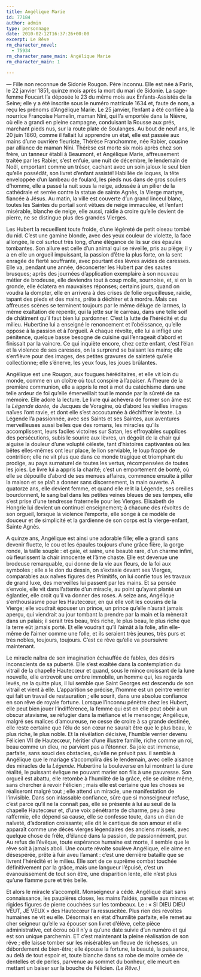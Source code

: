 ```yaml
---
title: Angélique Marie
id: 77184
author: admin
type: personnage
date: 2010-02-12T16:37:26+00:00
excerpt: Le Rêve
rm_character_novel:
  - 75934
rm_character_name_main: Angélique Marie
rm_character_main: 1

---
```

— Fille non reconnue de Sidonie Rougon. Père inconnu. Elle est née à Paris, le 22 janvier 1851, quinze mois après la mort du mari de Sidonie. La sage-femme Foucart l&rsquo;a déposée le 23 du même mois aux Enfants-Assistés de la Seine; elle y a été inscrite sous le numéro matricule 1634 et, faute de nom, a reçu les prénoms d&rsquo;Angélique Marie. Le 25 janvier, l&rsquo;enfant a été confiée à la nourrice Françoise Hamelin, maman Nini, qui l&rsquo;a emportée dans la Nièvre, où elle a grandi en pleine campagne, conduisant la Rousse aux prés, marchant pieds nus, sur la route plate de Soulanges. Au bout de neuf ans, le 20 juin 1860, comme il fallait lui apprendre un état, elle est passée aux mains d&rsquo;une ouvrière fleuriste, Thérèse Franchomme, née Rabier, cousine par alliance de maman Nini. Thérèse est morte six mois après chez son frère, un tanneur établi à Beaumont, et Angélique Marie, affreusement traitée par les Rabier, s&rsquo;est enfuie, une nuit de décembre, le lendemain de Noël, emportant comme un trésor, cachant avec un soin jaloux le seul bien qu&rsquo;elle possédât, son livret d&rsquo;enfant assisté! Habillée de loques, la tête enveloppée d&rsquo;un lambeau de foulard, les pieds nus dans de gros souliers d&rsquo;homme, elle a passé la nuit sous la neige, adossée à un pilier de la cathédrale et serrée contre la statue de sainte Agnès, la Vierge martyre, fiancée à Jésus. Au matin, la ville est couverte d&rsquo;un grand linceul blanc, toutes les Saintes du portail sont vêtues de neige immaculée, et l&rsquo;enfant misérable, blanche de neige, elle aussi, raidie à croire qu&rsquo;elle devient de pierre, ne se distingue plus des grandes Vierges.

Les Hubert la recueillent toute froide, d&rsquo;une légèreté de petit oiseau tombé du nid. C&rsquo;est une gamine blonde, avec des yeux couleur de violette, la face allongée, le col surtout très long, d&rsquo;une élégance de lis sur des épaules tombantes. Son allure est celle d&rsquo;un animal qui se réveille, pris au piège; il y a en elle un orgueil impuissant, la passion d&rsquo;être la plus forte, on la sent enragée de fierté souffrante, avec pourtant des lèvres avides de caresses. Elle va, pendant une année, déconcerter les Hubert par des sautes brusques; après des journées d&rsquo;application exemplaire à son nouveau métier de brodeuse, elle deviendra tout à coup molle, sournoise, et, si on la gronde, elle éclatera en mauvaises réponses; certains jours, quand on voudra la dompter, elle en arrivera à des crises de folie orgueilleuse, raidie, tapant des pieds et des mains, prête à déchirer et à mordre. Mais ces affreuses scènes se terminent toujours par le même déluge de larmes, la même exaltation de repentir, qui la jette sur le carreau, dans une telle soif de châtiment qu&rsquo;il faut bien lui pardonner. C&rsquo;est la lutte de l&rsquo;hérédité et du milieu. Hubertine lui a enseigné le renoncement et l&rsquo;obéissance, qu&rsquo;elle oppose à la passion et à l&rsquo;orgueil. A chaque révolte, elle lui a infligé une pénitence, quelque basse besogne de cuisine qui l&rsquo;enrageait d&rsquo;abord et finissait par la vaincre. Ce qui inquiète encore, chez cette enfant, c&rsquo;est l&rsquo;élan et la violence de ses caresses, on la surprend se baisant les mains; elle s&rsquo;enfièvre pour des images, des petites gravures de sainteté qu&rsquo;elle collectionne; elle s&rsquo;énerve, les yeux fous, les joues brûlantes.

Angélique est une Rougon, aux fougues héréditaires, et elle vit loin du monde, comme en un cloître où tout conspire à l&rsquo;apaiser. A l&rsquo;heure de la première communion, elle a appris le mot à mot du catéchisme dans une telle ardeur de foi qu&rsquo;elle émerveillait tout le monde par la sûreté de sa mémoire. Elle adore la lecture. Le livre qui achèvera de former son âme est la _Légende dorée,_ de Jacques de Voragine, où d&rsquo;abord les vieilles images naïves l&rsquo;ont ravie, et dont elle s&rsquo;est accoutumée à déchiffrer le texte. La Légende l&rsquo;a passionnée, avec ses Saints et ses Saintes, aux aventures merveilleuses aussi belles que des romans, les miracles qu&rsquo;ils accomplissent, leurs faciles victoires sur Satan, les effroyables supplices des persécutions, subis le sourire aux lèvres, un dégoût de la chair qui aiguise la douleur d&rsquo;une volupté céleste, tant d&rsquo;histoires captivantes où les bêtes elles-mêmes ont leur place, le lion serviable, le loup frappé de contrition; elle ne vit plus que dans ce monde tragique et triomphant du prodige, au pays surnaturel de toutes les vertus, récompensées de toutes les joies. Le livre lui a appris la charité; c&rsquo;est un emportement de bonté, où elle se dépouille d&rsquo;abord de ses menues affaires, commence ensuite à piller la maison et se plaît a donner sans discernement, la main ouverte. A quatorze ans, elle devient femme, et quand elle relit la Légende, ses oreilles bourdonnent, le sang bal dans les petites veines bleues de ses tempes, elle s&rsquo;est prise d&rsquo;une tendresse fraternelle pour les Vierges. Elisabeth de Hongrie lui devient un continuel enseignement; à chacune des révoltes de son orgueil, lorsque la violence l&rsquo;emporte, elle songe à ce modèle de douceur et de simplicité et la gardienne de son corps est la vierge-enfant, Sainte Agnès.

A quinze ans, Angélique est ainsi une adorable fille; elle a grandi sans devenir fluette, le cou et les épaules toujours d&rsquo;une grâce fière, la gorge ronde, la taille souple : et gaie, et saine, une beauté rare, d&rsquo;un charme infini, où fleurissent la chair innocente et l&rsquo;âme chaste. Elle est devenue une brodeuse remarquable, qui donne de la vie aux fleurs, de la foi aux symboles ; elle a le don du dessin, on s&rsquo;extasie devant ses Vierges, comparables aux naïves figures des Primitifs, on lui confie tous les travaux de grand luxe, des merveilles lui passent par les mains. Et sa pensée s&rsquo;envoie, elle vit dans l&rsquo;attente d&rsquo;un miracle, au point qu&rsquo;ayant planté un églantier, elle croit qu&rsquo;il va donner des roses. A seize ans, Angélique s&rsquo;enthousiasme pour les Hautecœur, en qui elle voit les cousins de la Vierge; elle voudrait épouser un prince, un prince qu&rsquo;elle n&rsquo;aurait jamais aperçu, qui viendrait au jour tombant la prendre par la main et la mènerait dans un palais; il serait très beau, très riche, le plus beau, le plus riche que la terre eût jamais porté. Et elle voudrait qu&rsquo;il l&rsquo;aimât à la folie, afin elle-même de l&rsquo;aimer comme une folle, et ils seraient très jeunes, très purs et très nobles, toujours, toujours. C&rsquo;est ce rêve qu&rsquo;elle va poursuivre maintenant.

Le miracle naîtra de son imagination échauffée de fables, des désirs inconscients de sa puberté. Elle s&rsquo;est exaltée dans la contemplation du vitrail de la chapelle Hautecœur et quand, sous le mince croissant de la lune nouvelle, elle entrevoit une ombre immobile, un homme qui, les regards levés, ne la quitte plus, il lui semble que Saint Georges est descendu de son vitrail et vient à elle. L&rsquo;apparition se précise, l&rsquo;homme est un peintre verrier qui fait un travail de restauration ; elle sourit, dans une absolue confiance en son rêve de royale fortune. Lorsque l&rsquo;inconnu pénètre chez les Hubert, elle peut bien jouer l&rsquo;indifférence, la femme qui est en elle peut obéir à un obscur atavisme, se réfugier dans la méfiance et le mensonge; Angélique, malgré ses malices d&rsquo;amoureuse, ne cesse de croire à sa grande destinée, elle reste certaine que l&rsquo;élu de son cœur ne saurait être que le plus beau, le plus riche, le plus noble. Et la révélation décisive, l&rsquo;humble verrier devenu Félicien VII de Hautecœur, héritier d&rsquo;une illustre famille, riche comme un roi, beau comme un dieu, ne parvient pas a l&rsquo;étonner. Sa joie est immense, parfaite, sans souci des obstacles, qu&rsquo;elle ne prévoit pas. il semble à Angélique que le mariage s&rsquo;accomplira dès le lendemain, avec celle aisance des miracles de la _Légende._ Hubertine la bouleverse en lui montrant la dure réalité, le puissant évêque ne pouvant marier son fils à une pauvresse. Son orgueil est abattu, elle retombe à l&rsquo;humilité de la grâce, elle se cloître même, sans chercher à revoir Félicien ; mais elle est certaine que les choses se réaliseront malgré tout ; elle attend un miracle, une manifestation de l&rsquo;invisible. Dans son inlassable confiance, sûre que si monseigneur refuse, c&rsquo;est parce qu&rsquo;il ne la connaît pas, elle se présente à lui au seuil de la chapelle Hautecœur et, d&rsquo;une voix pénétrante de charme, peu à peu raffermie, elle dépend sa cause, elle se confesse toute, dans un élan de naïveté, d&rsquo;adoration croissante; elle dit le cantique de son amour et elle apparaît comme une décès vierges légendaires des anciens missels, avec quelque chose de frêle, d&rsquo;élancé dans la passion, de passionnément, pur. Au refus de l&rsquo;évêque, toute espérance humaine est morte, il semble que le rêve soit à jamais aboli. Une courte révolte soulève Angélique, elle aime en désespérée, prête à fuir aveu l&rsquo;amant : c&rsquo;est une dernière bataille que se livrent l&rsquo;hérédité et le milieu. Elle sort de ce suprême combat touchée définitivement par la grâce, mais une langueur l&rsquo;épuisé, c&rsquo;est un évanouissement de tout son être, une disparition lente, elle n&rsquo;est plus qu&rsquo;une flamme pure et très belle.

Et alors le miracle s&rsquo;accomplit. Monseigneur a cédé. Angélique était sans connaissance, les paupières closes, les mains l&rsquo;aidés, pareille aux minces et rigides figures de pierre couchées sur les tombeaux. Le : « SI DIEU DIEU VEUT, JE VEUX » des Hautecœur l&rsquo;a ressuscitée. Plus rien des révoltes humaines ne vit eu elle. Désormais en état d&rsquo;humilité parfaite, elle remet au cher seigneur qu&rsquo;elle va épouser son livret d&rsquo;élève, celte pièce administrative, cet écrou où il n&rsquo;y a qu&rsquo;une date suivie d&rsquo;un numéro et qui est son unique parchemin. ET c&rsquo;est maintenant la pleine réalisation de son rêve ; elle laisse tomber sur les misérables un fleuve de richesses, un débordement de bien-être; elle épouse la fortune, la beauté, la puissance, au delà de tout espoir et, toute blanche dans sa robe de moire ornée de dentelles et de perles, parvenue au sommet du bonheur, elle meurt en mettant un baiser sur la bouche de Félicien. _(Le Rêve.)_